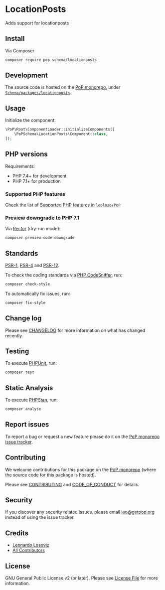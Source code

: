 # LocationPosts

<!--
[![Build Status][ico-travis]][link-travis]
[![Quality Score][ico-code-quality]][link-code-quality]
[![Software License][ico-license]](LICENSE.md)
[![Latest Version on Packagist][ico-version]][link-packagist]
[![Coverage Status][ico-scrutinizer]][link-scrutinizer]
[![Total Downloads][ico-downloads]][link-downloads]
-->

Adds support for locationposts

## Install

Via Composer

``` bash
composer require pop-schema/locationposts
```

## Development

The source code is hosted on the [PoP monorepo](https://github.com/leoloso/PoP), under [`Schema/packages/locationposts`](https://github.com/leoloso/PoP/tree/master/layers/Schema/packages/locationposts).

## Usage

Initialize the component:

``` php
\PoP\Root\ComponentLoader::initializeComponents([
    \PoPSchema\LocationPosts\Component::class,
]);
```

## PHP versions

Requirements:

- PHP 7.4+ for development
- PHP 7.1+ for production

### Supported PHP features

Check the list of [Supported PHP features in `leoloso/PoP`](https://github.com/leoloso/PoP/#supported-php-features)

### Preview downgrade to PHP 7.1

Via [Rector](https://github.com/rectorphp/rector) (dry-run mode):

```bash
composer preview-code-downgrade
```

## Standards

[PSR-1](https://www.php-fig.org/psr/psr-1), [PSR-4](https://www.php-fig.org/psr/psr-4) and [PSR-12](https://www.php-fig.org/psr/psr-12).

To check the coding standards via [PHP CodeSniffer](https://github.com/squizlabs/PHP_CodeSniffer), run:

``` bash
composer check-style
```

To automatically fix issues, run:

``` bash
composer fix-style
```

## Change log

Please see [CHANGELOG](CHANGELOG.md) for more information on what has changed recently.

## Testing

To execute [PHPUnit](https://phpunit.de/), run:

``` bash
composer test
```

## Static Analysis

To execute [PHPStan](https://github.com/phpstan/phpstan), run:

``` bash
composer analyse
```

## Report issues

To report a bug or request a new feature please do it on the [PoP monorepo issue tracker](https://github.com/leoloso/PoP/issues).

## Contributing

We welcome contributions for this package on the [PoP monorepo](https://github.com/leoloso/PoP) (where the source code for this package is hosted).

Please see [CONTRIBUTING](CONTRIBUTING.md) and [CODE_OF_CONDUCT](CODE_OF_CONDUCT.md) for details.

## Security

If you discover any security related issues, please email leo@getpop.org instead of using the issue tracker.

## Credits

- [Leonardo Losoviz][link-author]
- [All Contributors][link-contributors]

## License

GNU General Public License v2 (or later). Please see [License File](LICENSE.md) for more information.

[ico-version]: https://img.shields.io/packagist/v/pop-schema/locationposts.svg?style=flat-square
[ico-license]: https://img.shields.io/badge/license-GPLv2-brightgreen.svg?style=flat-square
[ico-travis]: https://img.shields.io/travis/pop-schema/locationposts/master.svg?style=flat-square
[ico-scrutinizer]: https://img.shields.io/scrutinizer/coverage/g/pop-schema/locationposts.svg?style=flat-square
[ico-code-quality]: https://img.shields.io/scrutinizer/g/pop-schema/locationposts.svg?style=flat-square
[ico-downloads]: https://img.shields.io/packagist/dt/pop-schema/locationposts.svg?style=flat-square

[link-packagist]: https://packagist.org/packages/pop-schema/locationposts
[link-travis]: https://travis-ci.org/pop-schema/locationposts
[link-scrutinizer]: https://scrutinizer-ci.com/g/pop-schema/locationposts/code-structure
[link-code-quality]: https://scrutinizer-ci.com/g/pop-schema/locationposts
[link-downloads]: https://packagist.org/packages/pop-schema/locationposts
[link-author]: https://github.com/leoloso
[link-contributors]: ../../../../../../contributors
